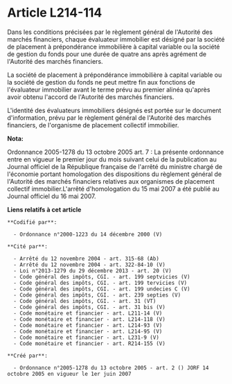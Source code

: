 # Article L214-114

Dans les conditions précisées par le règlement général de l'Autorité des marchés financiers, chaque évaluateur immobilier est
désigné par la société de placement à prépondérance immobilière à capital variable ou la société de gestion du fonds pour une
durée de quatre ans après agrément de l'Autorité des marchés financiers.

La société de placement à prépondérance immobilière à capital variable ou la société de gestion du fonds ne peut mettre fin
aux fonctions de l'évaluateur immobilier avant le terme prévu au premier alinéa qu'après avoir obtenu l'accord de l'Autorité
des marchés financiers.

L'identité des évaluateurs immobiliers désignés est portée sur le document d'information, prévu par le règlement général de
l'Autorité des marchés financiers, de l'organisme de placement collectif immobilier.

**Nota:**

Ordonnance 2005-1278 du 13 octobre 2005 art. 7 : La présente ordonnance entre en vigueur le premier jour du mois suivant
celui de la publication au Journal officiel de la République française de l'arrêté du ministre chargé de l'économie portant
homologation des dispositions du règlement général de l'Autorité des marchés financiers relatives aux organismes de placement
collectif immobilier.L'arrêté d'homologation du 15 mai 2007 a été publié au Journal officiel du 16 mai 2007.

**Liens relatifs à cet article**

	**Codifié par**:

	  - Ordonnance n°2000-1223 du 14 décembre 2000 (V)

	**Cité par**:

	  - Arrêté du 12 novembre 2004 - art. 315-68 (Ab)
	  - Arrêté du 12 novembre 2004 - art. 322-84-10 (V)
	  - Loi n°2013-1279 du 29 décembre 2013 - art. 20 (V)
	  - Code général des impôts, CGI. - art. 199 septvicies (V)
	  - Code général des impôts, CGI. - art. 199 tervicies (V)
	  - Code général des impôts, CGI. - art. 199 undecies C (V)
	  - Code général des impôts, CGI. - art. 239 septies (V)
	  - Code général des impôts, CGI. - art. 31 (VT)
	  - Code général des impôts, CGI. - art. 31 bis (V)
	  - Code monétaire et financier - art. L211-14 (V)
	  - Code monétaire et financier - art. L214-118 (V)
	  - Code monétaire et financier - art. L214-93 (V)
	  - Code monétaire et financier - art. L214-95 (V)
	  - Code monétaire et financier - art. L231-9 (V)
	  - Code monétaire et financier - art. R214-155 (V)

	**Créé par**:

	  - Ordonnance n°2005-1278 du 13 octobre 2005 - art. 2 () JORF 14 octobre 2005 en vigueur le 1er juin 2007
